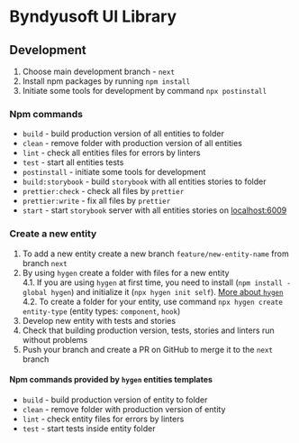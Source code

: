 # Byndyusoft UI Library

## Development

1. Choose main development branch - `next`
2. Install npm packages by running `npm install`
3. Initiate some tools for development by command `npx postinstall`

### Npm commands

-   `build` - build production version of all entities to folder
-   `clean` - remove folder with production version of all entities
-   `lint` - check all entities files for errors by linters
-   `test` - start all entities tests
-   `postinstall` - initiate some tools for development
-   `build:storybook` - build `storybook` with all entities stories to folder
-   `prettier:check` - check all files by `prettier`
-   `prettier:write` - fix all files by `prettier`
-   `start` - start `storybook` server with all entities stories on [localhost:6009](http://localhost:6009)

### Create a new entity

1. To add a new entity create a new branch `feature/new-entity-name` from branch `next`
2. By using `hygen` create a folder with files for a new entity<br>
   4.1. If you are using `hygen` at first time, you need to install (`npm install -global hygen`) and initialize it (`npx hygen init self`). [More about `hygen`](https://www.hygen.io/docs/quick-start/) <br>
   4.2. To create a folder for your entity, use command `npx hygen create entity-type` (entity types: `component`, `hook`)
3. Develop new entity with tests and stories
4. Check that building production version, tests, stories and linters run without problems
5. Push your branch and create a PR on GitHub to merge it to the `next` branch

#### Npm commands provided by `hygen` entities templates

-   `build` - build production version of entity to folder
-   `clean` - remove folder with production version of entity
-   `lint` - check entity files for errors by linters
-   `test` - start tests inside entity folder
